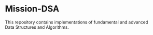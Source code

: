 # Mission-DSA
This repository contains implementations of fundamental and advanced Data Structures and Algorithms. 
